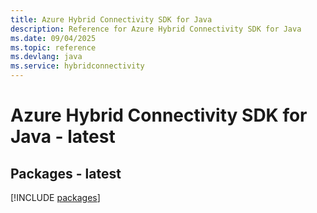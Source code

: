 ```yaml
---
title: Azure Hybrid Connectivity SDK for Java
description: Reference for Azure Hybrid Connectivity SDK for Java
ms.date: 09/04/2025
ms.topic: reference
ms.devlang: java
ms.service: hybridconnectivity
---
```

# Azure Hybrid Connectivity SDK for Java - latest
## Packages - latest
[!INCLUDE [packages](hybrid-connectivity-index.md)]